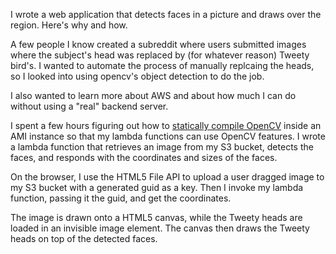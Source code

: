 I wrote a web application that detects faces in a picture and draws over the region. Here's why and how.

A few people I know created a subreddit where users submitted images where the subject's head was replaced by (for whatever reason) Tweety bird's. I wanted to automate the process of manually replcaing the heads, so I looked into using opencv's object detection to do the job.

I also wanted to learn more about AWS and about how much I can do without using a "real" backend server.

I spent a few hours figuring out how to [statically compile OpenCV][0] inside an AMI instance so that my lambda functions can use OpenCV features. I wrote a lambda function that retrieves an image from my S3 bucket, detects the faces, and responds with the coordinates and sizes of the faces.

On the browser, I use the HTML5 File API to upload a user dragged image to my S3 bucket with a generated guid as a key. Then I invoke my lambda function, passing it the guid, and get the coordinates.

The image is drawn onto a HTML5 canvas, while the Tweety heads are loaded in an invisible image element. The canvas then draws the Tweety heads on top of the detected faces.

[0]: https://aws.amazon.com/blogs/compute/nodejs-packages-in-lambda/
